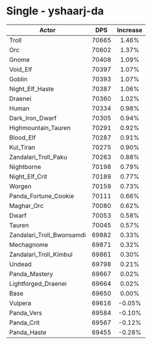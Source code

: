 # Single - yshaarj-da
| Actor | DPS | Increase |
|---|:---:|:---:|
|Troll|70665|1.46%|
|Orc|70602|1.37%|
|Gnome|70408|1.09%|
|Void_Elf|70397|1.07%|
|Goblin|70393|1.07%|
|Night_Elf_Haste|70387|1.06%|
|Draenei|70360|1.02%|
|Human|70334|0.98%|
|Dark_Iron_Dwarf|70305|0.94%|
|Highmountain_Tauren|70291|0.92%|
|Blood_Elf|70287|0.91%|
|Kul_Tiran|70275|0.90%|
|Zandalari_Troll_Paku|70263|0.88%|
|Nightborne|70198|0.79%|
|Night_Elf_Crit|70189|0.77%|
|Worgen|70159|0.73%|
|Panda_Fortune_Cookie|70111|0.66%|
|Maghar_Orc|70080|0.62%|
|Dwarf|70053|0.58%|
|Tauren|70045|0.57%|
|Zandalari_Troll_Bwonsamdi|69882|0.33%|
|Mechagnome|69871|0.32%|
|Zandalari_Troll_Kimbul|69861|0.30%|
|Undead|69798|0.21%|
|Panda_Mastery|69667|0.02%|
|Lightforged_Draenei|69664|0.02%|
|Base|69650|0.00%|
|Vulpera|69616|-0.05%|
|Panda_Vers|69584|-0.10%|
|Panda_Crit|69567|-0.12%|
|Panda_Haste|69455|-0.28%|
